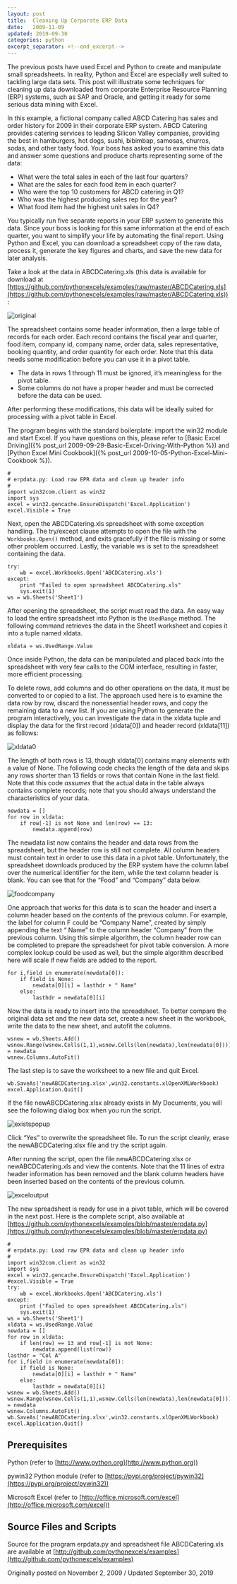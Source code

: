 ```yaml
---
layout: post
title:  Cleaning Up Corporate ERP Data
date:   2009-11-09
updated: 2019-09-30
categories: python
excerpt_separator: <!--end_excerpt-->
---
```


The previous posts have used Excel and Python to create and manipulate
small spreadsheets. In reality, Python and Excel are especially well
suited to tackling large data sets. This post will illustrate some
techniques for cleaning up data downloaded from corporate Enterprise
Resource Planning (ERP) systems, such as SAP and Oracle, and getting
it ready for some serious data mining with Excel.

<!--end_excerpt-->

In this example, a fictional company called ABCD Catering has sales
and order history for 2009 in their corporate ERP system. ABCD
Catering provides catering services to leading Silicon Valley
companies, providing the best in hamburgers, hot dogs, sushi,
bibimbap, samosas, churros, sodas, and other tasty food. Your boss has
asked you to examine this data and answer some questions and produce
charts representing some of the data:

* What were the total sales in each of the last four quarters?
* What are the sales for each food item in each quarter?
* Who were the top 10 customers for ABCD catering in Q1?
* Who was the highest producing sales rep for the year?
* What food item had the highest unit sales in Q4?

You typically run five separate reports in your ERP system to generate
this data. Since your boss is looking for this same information at the
end of each quarter, you want to simplify your life by automating the
final report. Using Python and Excel, you can download a spreadsheet
copy of the raw data, process it, generate the key figures and charts,
and save the new data for later analysis.

Take a look at the data in ABCDCatering.xls (this data is available for download at [https://github.com/pythonexcels/examples/raw/master/ABCDCatering.xls](https://github.com/pythonexcels/examples/raw/master/ABCDCatering.xls)):

![original](/assets/images/20091102_original.png)

The spreadsheet contains some header information, then a large table
of records for each order. Each record contains the fiscal year and
quarter, food item, company id, company name, order data, sales
representative, booking quantity, and order quantity for each order.
Note that this data needs some modification before you can use it in a
pivot table.

* The data in rows 1 through 11 must be ignored, it’s
meaningless for the pivot table.
* Some columns do not have a proper header and must be corrected
before the data can be used.

After performing these modifications, this data will be ideally suited
for processing with a pivot table in Excel.

The program begins with the standard boilerplate: import the win32 module and
start Excel. If you have questions on this, please refer to
[Basic Excel Driving]({% post_url 2009-09-29-Basic-Excel-Driving-With-Python %}) and
[Python Excel Mini Cookbook]({% post_url 2009-10-05-Python-Excel-Mini-Cookbook %}).

```
#
# erpdata.py: Load raw EPR data and clean up header info
#
import win32com.client as win32
import sys
excel = win32.gencache.EnsureDispatch('Excel.Application')
excel.Visible = True
```

Next, open the ABCDCatering.xls spreadsheet with some exception
handling. The try/except clause attempts to open the file with the
``Workbooks.Open()`` method, and exits gracefully if the file is
missing or some other problem occurred. Lastly, the variable ws is
set to the spreadsheet containing the data.

```
try:
    wb = excel.Workbooks.Open('ABCDCatering.xls')
except:
    print "Failed to open spreadsheet ABCDCatering.xls"
    sys.exit(1)
ws = wb.Sheets('Sheet1')
```

After opening the spreadsheet, the script must read the data. An easy
way to load the entire spreadsheet into Python is the ``UsedRange``
method. The following command retrieves the data in the Sheet1
worksheet and copies it into a tuple named xldata.

```
xldata = ws.UsedRange.Value
```

Once inside Python, the data can be manipulated and placed back into the
spreadsheet with very few calls to the COM interface, resulting in faster, more
efficient processing.

To delete rows, add columns and do other operations on the data, it
must be converted to or copied to a list. The approach used here is to
examine the data row by row, discard the nonessential header rows, and
copy the remaining data to a new list. If you are using Python to
generate the program interactively, you can investigate the data in
the xldata tuple and display the data for the first record (xldata[0])
and header record (xldata[11]) as follows:

![xldata0](/assets/images/20190930_erp_idle.png)

The length of both rows is 13, though xldata[0] contains many elements
with a value of None. The following code checks the length of the data
and skips any rows shorter than 13 fields or rows that contain None in
the last field. Note that this code <em>assumes</em> that the actual
data in the table always contains complete records; note that you
should always understand the characteristics of your data.

```
newdata = []
for row in xldata:
    if row[-1] is not None and len(row) == 13:
        newdata.append(row)
```

The newdata list now contains the header and data rows from the spreadsheet, but
the header row is still not complete. All column headers must contain text in
order to use this data in a pivot table. Unfortunately, the spreadsheet
downloads produced by the ERP system have the column label over the numerical
identifier for the item, while the text column header is blank. You can see that
for the “Food” and “Company” data below.

![foodcompany](/assets/images/20091102_foodcompany.png)

One approach that works for this data is to scan the header and insert
a column header based on the contents of the previous column. For
example, the label for column F could be “Company Name”, created by
simply appending the text “ Name” to the column header “Company” from
the previous column. Using this simple algorithm, the column header row
can be completed to prepare the spreadsheet for pivot table
conversion. A more complex lookup could be used as well, but the
simple algorithm described here will scale if new fields are added to
the report.

```
for i,field in enumerate(newdata[0]):
    if field is None:
        newdata[0][i] = lasthdr + " Name"
    else:
        lasthdr = newdata[0][i]
```

Now the data is ready to insert into the spreadsheet. To better
compare the original data set and the new data set, create a new sheet
in the workbook, write the data to the new sheet, and autofit the
columns.

```
wsnew = wb.Sheets.Add()
wsnew.Range(wsnew.Cells(1,1),wsnew.Cells(len(newdata),len(newdata[0]))).Value = newdata
wsnew.Columns.AutoFit()
```

The last step is to save the worksheet to a new file and quit Excel.

```
wb.SaveAs('newABCDCatering.xlsx',win32.constants.xlOpenXMLWorkbook)
excel.Application.Quit()
```

If the file newABCDCatering.xlsx already exists in My Documents, you
will see the following dialog box when you run the script.

![existspopup](/assets/images/20190930_abcd_file_exists.png)

Click “Yes” to overwrite the spreadsheet file. To run the script
cleanly, erase the newABCDCatering.xlsx file and try the script again.

After running the script, open the file newABCDCatering.xlsx or
newABCDCatering.xls and view the contents. Note that the 11 lines of
extra header information has been removed and the blank column headers
have been inserted based on the contents of the previous column.

![exceloutput](/assets/images/20091102_exceloutput.png)

The new spreadsheet is ready for use in a pivot table, which will be covered in
the next post. Here is the complete script, also available at [https://github.com/pythonexcels/examples/blob/master/erpdata.py](https://github.com/pythonexcels/examples/blob/master/erpdata.py)


```
#
# erpdata.py: Load raw EPR data and clean up header info
#
import win32com.client as win32
import sys
excel = win32.gencache.EnsureDispatch('Excel.Application')
#excel.Visible = True
try:
    wb = excel.Workbooks.Open('ABCDCatering.xls')
except:
    print ("Failed to open spreadsheet ABCDCatering.xls")
    sys.exit(1)
ws = wb.Sheets('Sheet1')
xldata = ws.UsedRange.Value
newdata = []
for row in xldata:
    if len(row) == 13 and row[-1] is not None:
        newdata.append(list(row))
lasthdr = "Col A"
for i,field in enumerate(newdata[0]):
    if field is None:
        newdata[0][i] = lasthdr + " Name"
    else:
        lasthdr = newdata[0][i]
wsnew = wb.Sheets.Add()
wsnew.Range(wsnew.Cells(1,1),wsnew.Cells(len(newdata),len(newdata[0]))).Value = newdata
wsnew.Columns.AutoFit()
wb.SaveAs('newABCDCatering.xlsx',win32.constants.xlOpenXMLWorkbook)
excel.Application.Quit()
```

## Prerequisites

Python (refer to [http://www.python.org](http://www.python.org))

pywin32 Python module (refer to [https://pypi.org/project/pywin32](https://pypi.org/project/pywin32))

Microsoft Excel (refer to [http://office.microsoft.com/excel](http://office.microsoft.com/excel))

## Source Files and Scripts

Source for the program erpdata.py and spreadsheet file ABCDCatering.xls are
available at [http://github.com/pythonexcels/examples](http://github.com/pythonexcels/examples)

Originally posted on November 2, 2009 / Updated September 30, 2019
